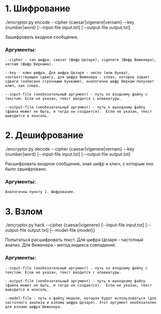 # 1. Шифрование

./encryptor.py encode --cipher {caesar|vigenere|vernam} --key {number|word} [--input-file input.txt] [--output-file output.txt]

Зашифровать входное сообщение.


### Аргументы:

    --cipher - тип шифра: caesar (Шифр Цезаря), vigenere (Шифр Виженера), vernam (Шифр Вернама).

    --key - ключ шифра. Для шифра Цезаря - число (или буква), соответствующее сдвигу, для шифра Виженера - слово, которое задает сдвиги (написано строчными буквами), аналогично шифр Вернам получает ключ, как слово.

    --input-file (необязательный аргумент) - путь ко входному файлу с текстом. Если не указан, текст вводится с клавиатуры.

    --output-file (необязательный аргумент) - путь к выходному файлу (файла может не быть, и тогда он создается).  Если не указан, текст выводится в консоль.


# 2. Дешифрование

./encryptor.py decode --cipher {caesar|vigenere|vernam} --key {number|word} [--input-file input.txt] [--output-file output.txt]

Расшифровать входное сообщение, зная шифр и ключ, с которым оно было зашифровано.

### Аргументы:

    Аналогичны пункту 1. Шифрование.

# 3. Взлом

./encryptor.py hack --cipher {caesar|vigenere} [--input-file input.txt] [--output-file output.txt] [--model-file {model}]

Попытаться расшифровать текст. Для шифра Цезаря - частотный анализ. Для Виженера - метод индекса совпадений.

### Аргументы:

    --input-file (необязательный аргумент) - путь ко входному файлу с текстом. Если не указан, текст вводится с клавиатуры.

    --output-file (необязательный аргумент) - путь к выходному файлу (файла может не быть, и тогда он создается).  Если не указан, текст выводится в консоль.

    --model-file - путь к файлу модели, которая будет использоваться (для частотного анализа и взлома шифра Цезаря). Этот аргумент необязателен для взлома шифра Виженера.
